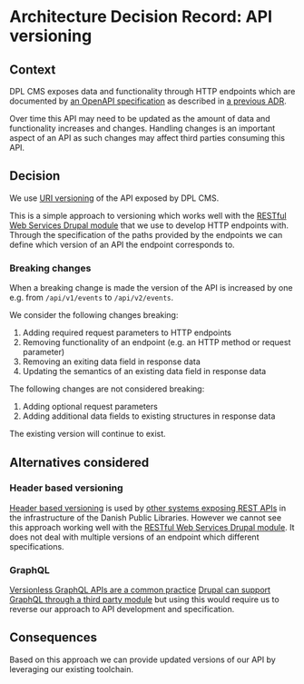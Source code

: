# Architecture Decision Record: API versioning

## Context

DPL CMS exposes data and functionality through HTTP endpoints which are
documented by [an OpenAPI specification](../../openapi.json) as described in
[a previous ADR](adr-006-api-specification.md).

Over time this API may need to be updated as the amount of data and
functionality increases and changes. Handling changes is an important aspect
of an API as such changes may affect third parties consuming this API.

## Decision

We use [URI versioning](https://restfulapi.net/versioning/) of the API exposed
by DPL CMS.

This is a simple approach to versioning which works well with the
[RESTful Web Services Drupal module](https://www.drupal.org/docs/drupal-apis/restful-web-services-api/restful-web-services-api-overview)
that we use to develop HTTP endpoints with. Through the specification of the
paths provided by the endpoints we can define which version of an API the
endpoint corresponds to.

### Breaking changes

When a breaking change is made the version of the API is increased by one e.g.
from `/api/v1/events` to `/api/v2/events`.

We consider the following changes breaking:

1. Adding required request parameters to HTTP endpoints
2. Removing functionality of an endpoint (e.g. an HTTP method or request
   parameter)
3. Removing an exiting data field in response data
4. Updating the semantics of an existing data field in response data

The following changes are not considered breaking:

1. Adding optional request parameters
2. Adding additional data fields to existing structures in response data

The existing version will continue to exist.

## Alternatives considered

### Header based versioning

[Header based versioning](https://restfulapi.net/versioning/) is used by
[other systems exposing REST APIs](https://github.com/danskernesdigitalebibliotek/ddb-material-list)
in the infrastructure of the Danish Public Libraries. However we cannot see
this approach working well with the [RESTful Web Services Drupal module](https://www.drupal.org/docs/drupal-apis/restful-web-services-api/restful-web-services-api-overview).
It does not deal with multiple versions of an endpoint which different
specifications.

### GraphQL

[Versionless GraphQL APIs are a common practice](https://graphql.org/learn/best-practices/#versioning)
[Drupal can support GraphQL through a third party module](https://www.drupal.org/project/graphql)
but using this would require us to reverse our approach to API development and
specification.

## Consequences

Based on this approach we can provide updated versions of our API by leveraging
our existing toolchain.
